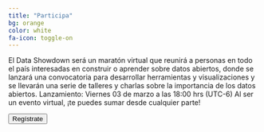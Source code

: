 ```yaml
---
title: "Participa"
bg: orange
color: white
fa-icon: toggle-on
---
```


El Data Showdown será un  maratón virtual que reunirá a personas en todo el país interesadas en construir o aprender sobre datos abiertos, donde se lanzará una convocatoria para desarrollar herramientas y visualizaciones y se llevarán una serie de talleres y charlas sobre la importancia de los datos abiertos. 
Lanzamiento: Viernes 03 de marzo a las 18:00 hrs (UTC-6)
Al ser un evento virtual, ¡te puedes sumar desde cualquier parte!


<form action="https://docs.google.com/a/codeandomexico.org/forms/d/e/1FAIpQLSe16EY1G9KHQlplxcg5Njl17lWuf0Tqeq4DeZASgGInXA0l9g/viewform">
  <input type="submit" value="Regístrate">
</form>


